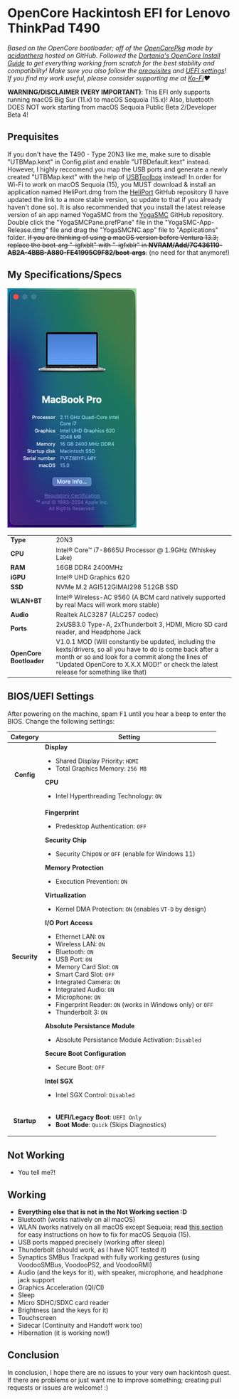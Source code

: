 # OpenCore Hackintosh EFI for Lenovo ThinkPad T490
*Based on the OpenCore bootloader; off of the [OpenCorePkg](https://github.com/acidanthera/OpenCorePkg) made by [acidanthera](https://github.com/acidanthera) hosted on GitHub. Followed the [Dortania's OpenCore Install Guide](https://dortania.github.io/OpenCore-Install-Guide/) to get everything working from scratch for the best stability and compatibility! Make sure you also follow the [prequisites](#prequisites) and [UEFI settings](#biosuefi-settings)! If you find my work useful, please consider supporting me at [Ko-Fi](https://ko-fi.com/gamerboy1234294)❤️*

**WARNING/DISCLAIMER (VERY IMPORTANT)**: This EFI only supports running macOS Big Sur (11.x) to macOS Sequoia (15.x)! Also, bluetooth DOES NOT work starting from macOS Sequoia Public Beta 2/Developer Beta 4!


## Prequisites
If you don't have the T490 - Type 20N3 like me, make sure to disable "UTBMap.kext" in Config.plist and enable "UTBDefault.kext" instead. However, I highly reccomend you map the USB ports and generate a newly created "UTBMap.kext" with the help of [USBToolbox](https://github.com/USBToolBox/tool/releases/latest) instead! In order for Wi-Fi to work on macOS Sequoia (15), you MUST download & install an application named HeliPort.dmg from the [HeliPort](https://github.com/diepeterpan/HeliPort/releases/latest) GitHub repository (I have updated the link to a more stable version, so update to that if you already haven't done so). It is also recommended that you install the latest release version of an app named YogaSMC from the [YogaSMC](https://github.com/zhen-zen/YogaSMC/releases/latest) GitHub repository. Double click the "YogaSMCPane.prefPane" file in the "YogaSMC-App-Release.dmg" file and drag the "YogaSMCNC.app" file to "Applications" folder. ~~If you are thinking of using a macOS version before Ventura 13.3; replace the boot-arg "-igfxblt" with "-igfxblr" in **NVRAM/Add/7C436110-AB2A-4BBB-A880-FE41995C9F82/boot-args**.~~ (no need for that anymore!)

## My Specifications/Specs

![About my Mac](images/system-inf.png)


| | |
|-|-|
|**Type**|20N3
|**CPU**|Intel® Core™ i7-8665U Processor @ 1.9GHz (Whiskey Lake)|
|**RAM**|16GB DDR4 2400MHz|
|**iGPU**|Intel® UHD Graphics 620|
|**SSD**|NVMe M.2 AGI512GIMAI298 512GB SSD|
|**WLAN+BT**|Intel® Wireless-AC 9560 (A BCM card natively supported by real Macs will work more stable)|
|**Audio**|Realtek ALC3287 (ALC257 codec)|
|**Ports**|2xUSB3.0 Type-A, 2xThunderbolt 3, HDMI, Micro SD card reader, and Headphone Jack|
|**OpenCore Bootloader**|V1.0.1 MOD (Will constantly be updated, including the kexts/drivers, so all you have to do is come back after a month or so and look for a commit along the lines of "Updated OpenCore to X.X.X MOD!" or check the latest release for something like that)

## BIOS/UEFI Settings

After powering on the machine, spam <kbd>F1</kbd> until you hear a beep to enter the BIOS. Change the following settings:

Category | Setting
:-------:|------------
**Config** | **Display** <ul> <li>Shared Display Priority: `HDMI` <li> Total Graphics Memory: `256 MB` </ul> **CPU** <ul> <li> Intel Hyperthreading Technology: `ON` 
**Security** | **Fingerprint** <ul><li>Predesktop Authentication: `OFF` </ul> **Security Chip** <ul><li>Security Chip`ON` or `OFF` (enable for Windows 11) </ul> **Memory Protection** <ul> <li> Execution Prevention: `ON`</ul></ul> **Virtualization** <ul><li> Kernel DMA Protection: `ON` (enables `VT-D` by design)</ul> **I/O Port Access** <ul> <li> Ethernet LAN: `ON` <li> Wireless LAN: `ON` <li> Bluetooth: `ON` <li> USB Port: `ON` <li> Memory Card Slot: `ON` <li> Smart Card Slot: `OFF` <li> Integrated Camera: `ON` <li> Integrated Audio: `ON` <li> Microphone: `ON` <li> Fingerprint Reader: `ON` (works in Windows only) or `OFF` <li> Thunderbolt 3: `ON` </ul> **Absolute Persistance Module** <ul><li> Absolute Persistance Module Activation: `Disabled`</ul> **Secure Boot Configuration** <ul><li> Secure Boot: `OFF` </ul> **Intel SGX** <ul><li> Intel SGX Control: `Disabled`
**Startup** | <ul> <li> **UEFI/Legacy Boot**: `UEFI Only` <li> **Boot Mode**: `Quick` (Skips Diagnostics)

## Not Working

- You tell me?!

## Working

- **Everything else that is not in the Not Working section :D**
- Bluetooth (works natively on all macOS)
- WLAN (works natively on all macOS except Sequoia; read [this section](#prequisites) for easy instructions on how to fix for macOS Sequoia (15).
- USB ports mapped precisely (working after sleep)
- Thunderbolt (should work, as I have NOT tested it)
- Synaptics SMBus Trackpad with fully working gestures (using VoodooSMBus, VoodooPS2, and VoodooRMI)
- Audio (and the keys for it), with speaker, microphone, and headphone jack support
- Graphics Acceleration (QI/CI)
- Sleep
- Micro SDHC/SDXC card reader
- Brightness (and the keys for it)
- Touchscreen
- Sidecar (Continuity and Handoff work too)
- Hibernation (it is working now!)

## Conclusion

In conclusion, I hope there are no issues to your very own hackintosh quest. If there are problems or just want me to improve something; creating pull requests or issues are welcome! :)

